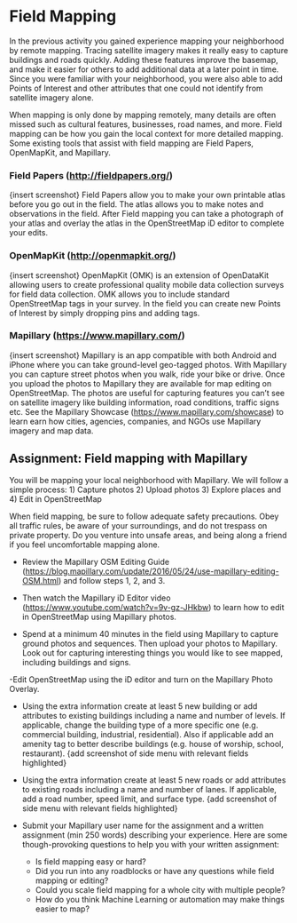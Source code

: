 # Field Mapping

In the previous activity you gained experience mapping your neighborhood by remote mapping. Tracing satellite imagery makes it really easy to capture buildings and roads quickly. Adding these features improve the basemap, and make it easier for others to add additional data at a later point in time. Since you were familiar with your neighborhood, you were also able to add Points of Interest and other attributes that one could not identify from satellite imagery alone.

When mapping is only done by mapping remotely, many details are often missed such as cultural features, businesses, road names, and more. Field mapping can be how you gain the local context for more detailed mapping. Some existing tools that assist with field mapping are Field Papers, OpenMapKit, and Mapillary.

### Field Papers (http://fieldpapers.org/)
{insert screenshot}
Field Papers allow you to make your own printable atlas before you go out in the field. The atlas allows you to make notes and observations in the field. After Field mapping you can take a photograph of your atlas and overlay the atlas in the OpenStreetMap iD editor to complete your edits.

### OpenMapKit (http://openmapkit.org/) 
{insert screenshot}
OpenMapKit (OMK) is an extension of OpenDataKit allowing users to create professional quality mobile data collection surveys for field data collection. OMK allows you to include standard OpenStreetMap tags in your survey. In the field you can create new Points of Interest by simply dropping pins and adding tags. 

### Mapillary (https://www.mapillary.com/)
{insert screenshot}
Mapillary is an app compatible with both Android and iPhone where you can take ground-level geo-tagged photos. With Mapillary you can capture street photos when you walk, ride your bike or drive. Once you upload the photos to Mapillary they are available for map editing on OpenStreetMap. The photos are useful for capturing features you can’t see on satellite imagery like building information, road conditions, traffic signs etc. See the Mapillary Showcase (https://www.mapillary.com/showcase) to learn earn how cities, agencies, companies, and NGOs use Mapillary imagery and map data.

## Assignment: Field mapping with Mapillary
You will be mapping your local neighborhood with Mapillary. We will follow a simple process: 1) Capture photos 2) Upload photos 3) Explore places and 4) Edit in OpenStreetMap

When field mapping, be sure to follow adequate safety precautions. Obey all traffic rules, be aware of your surroundings, and do not trespass on private property. Do you venture into unsafe areas, and being along a friend if you feel uncomfortable mapping alone. 

- Review the Mapillary OSM Editing Guide (https://blog.mapillary.com/update/2016/05/24/use-mapillary-editing-OSM.html) and follow steps 1, 2, and 3. 

- Then watch the Mapillary iD Editor video (https://www.youtube.com/watch?v=9v-gz-JHkbw) to learn how to edit in OpenStreetMap using Mapillary photos.

- Spend at a minimum 40 minutes in the field using Mapillary to capture ground photos and sequences. Then upload your photos to Mapillary. Look out for capturing interesting things you would like to see mapped, including buildings and signs.

 -Edit OpenStreetMap using the iD editor and turn on the Mapillary Photo Overlay. 

- Using the extra information create at least 5 new building or add attributes to existing buildings including a name and number of levels. If applicable, change the building type of a more specific one (e.g. commercial building, industrial, residential). Also if applicable add an amenity tag to better describe buildings (e.g. house of worship, school, restaurant). {add screenshot of side menu with relevant fields highlighted}

- Using the extra information create at least 5 new roads or add attributes to existing roads including a name and number of lanes. If applicable, add a road number, speed limit, and surface type. {add screenshot of side menu with relevant fields highlighted}

- Submit your Mapillary user name for the assignment and a written assignment (min 250 words) describing your experience. Here are some though-provoking questions to help you with your written assignment:
  - Is field mapping easy or hard? 
  - Did you run into any roadblocks or have any questions while field mapping or editing? 
  - Could you scale field mapping for a whole city with multiple people? 
  - How do you think Machine Learning or automation may make things easier to map?





